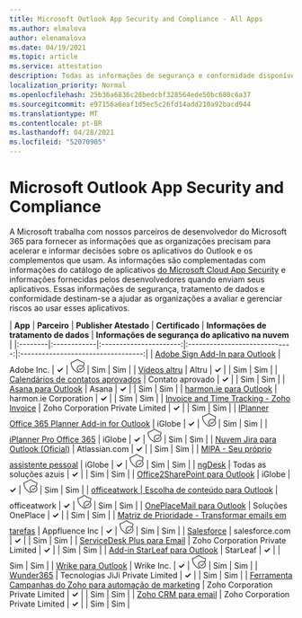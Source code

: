```yaml
---
title: Microsoft Outlook App Security and Compliance - All Apps
ms.author: elmalova
author: elenamalova
ms.date: 04/19/2021
ms.topic: article
ms.service: attestation
description: Todas as informações de segurança e conformidade disponíveis para todos os aplicativos do Microsoft Outlook.
localization_priority: Normal
ms.openlocfilehash: 25b36a6836c28bedcbf328564ede50bc680c6a37
ms.sourcegitcommit: e97156a6eaf1d5ec5c26fd14add210a92bacd944
ms.translationtype: MT
ms.contentlocale: pt-BR
ms.lasthandoff: 04/28/2021
ms.locfileid: "52070905"
---
```

# <a name="microsoft-outlook-app-security-and-compliance"></a>Microsoft Outlook App Security and Compliance

A Microsoft trabalha com nossos parceiros de desenvolvedor do Microsoft 365 para fornecer as informações que as organizações precisam para acelerar e informar decisões sobre os aplicativos do Outlook e os complementos que usam. As informações são complementadas com informações do catálogo de aplicativos [do Microsoft Cloud App Security](https://www.microsoft.com/en-us/enterprise-mobility-security/cloud-app-security) e informações fornecidas pelos desenvolvedores quando enviam seus aplicativos. Essas informações de segurança, tratamento de dados e conformidade destinam-se a ajudar as organizações a avaliar e gerenciar riscos ao usar esses aplicativos.

| **App** | **Parceiro** | **Publisher Atestado** | **Certificado** | **Informações de tratamento de dados** | **Informações de segurança do aplicativo na nuvem** |
|:--------|:------------|:----------------------:|:-----------------------------:|:----------------------------------:|
| [Adobe Sign Add-In para Outlook](./adobe-inc-sign-add-in-for-outlook.md) | Adobe Inc. | **✓** | <img alt="Certified application badge" src="../media/certified-badge.png" height="25" width="25" /> | Sim | Sim |
| [Vídeos altru](./altru-videos.md) | Altru | **✓** |  | Sim | Sim |
| [Calendários de contatos aprovados](./approved-contact-calendars.md) | Contato aprovado | **✓** |  | Sim | Sim |
| [Asana para Outlook](./asana-for-outlook.md) | Asana | **✓** |  | Sim | Sim |
| [harmon.ie para Outlook](./harmonie-corporation-for-outlook.md) | harmon.ie Corporation | **✓** |  | Sim | Sim |
| [Invoice and Time Tracking - Zoho Invoice](./zoho-corporation-private-limited-invoice-and-time-tracking.md) | Zoho Corporation Private Limited | **✓** |  | Sim | Sim |
| [IPlanner Office 365 Planner Add-in for Outlook](./iglobe-iplanner-office-365-planner-add-in-for-outlook.md) | iGlobe | **✓** | <img alt="Certified application badge" src="../media/certified-badge.png" height="25" width="25" /> | Sim | Sim |
| [iPlanner Pro Office 365](./iglobe-iplanner-pro-office-365.md) | iGlobe | **✓** | <img alt="Certified application badge" src="../media/certified-badge.png" height="25" width="25" /> | Sim | Sim |
| [Nuvem Jira para Outlook (Oficial)](./atlassiancom-jira-cloud-for-outlook-official.md) | Atlassian.com | **✓** |  | Sim | Sim |
| [MIPA - Seu próprio assistente pessoal](./iglobe-mipa-your-own-personal-assistant.md) | iGlobe | **✓** | <img alt="Certified application badge" src="../media/certified-badge.png" height="25" width="25" /> | Sim | Sim |
| [ngDesk](./all-blue-solutions-ngdesk.md) | Todas as soluções azuis | **✓** |  | Sim | Sim |
| [Office2SharePoint para Outlook](./iglobe-office2sharepoint-for-outlook.md) | iGlobe | **✓** | <img alt="Certified application badge" src="../media/certified-badge.png" height="25" width="25" /> | Sim | Sim |
| [officeatwork | Escolha de conteúdo para Outlook](./officeatwork-officeatworkcontent-chooser-for-outlook.md) | officeatwork | **✓** | <img alt="Certified application badge" src="../media/certified-badge.png" height="25" width="25" /> | Sim | Sim |
| [OnePlaceMail para Outlook](./oneplace-solutions-oneplacemail-for-outlook.md) | Soluções OnePlace | **✓** |  | Sim | Sim |
| [Matriz de Prioridade - Transformar emails em tarefas](./appfluence-inc-priority-matrix-turn-emails-into-tasks.md) | Appfluence Inc | **✓** | <img alt="Certified application badge" src="../media/certified-badge.png" height="25" width="25" /> | Sim | Sim |
| [Salesforce](./salesforcecom-salesforce.md) | salesforce.com | **✓** |  | Sim | Sim |
| [ServiceDesk Plus para Email](./zoho-corporation-private-limited-servicedesk-plus-for-email.md) | Zoho Corporation Private Limited | **✓** |  | Sim | Sim |
| [Add-in StarLeaf para Outlook](./starleaf-add-in-for-outlook.md) | StarLeaf | **✓** |  | Sim | Sim |
| [Wrike para Outlook](./wrike-inc-for-outlook.md) | Wrike Inc. | **✓** | <img alt="Certified application badge" src="../media/certified-badge.png" height="25" width="25" /> | Sim | Sim |
| [Wunder365](./jiji-technologies-private-limited-wunder365.md) | Tecnologias JiJi Private Limited | **✓** |  | Sim | Sim |
| [Ferramenta Campanhas do Zoho para automação de marketing](./zoho-corporation-private-limited-campaigns-tool-for-marketing-automation.md) | Zoho Corporation Private Limited | **✓** |  | Sim | Sim |
| [Zoho CRM para email](./zoho-corporation-private-limited-crm-for-email.md) | Zoho Corporation Private Limited | **✓** |  | Sim | Sim |
